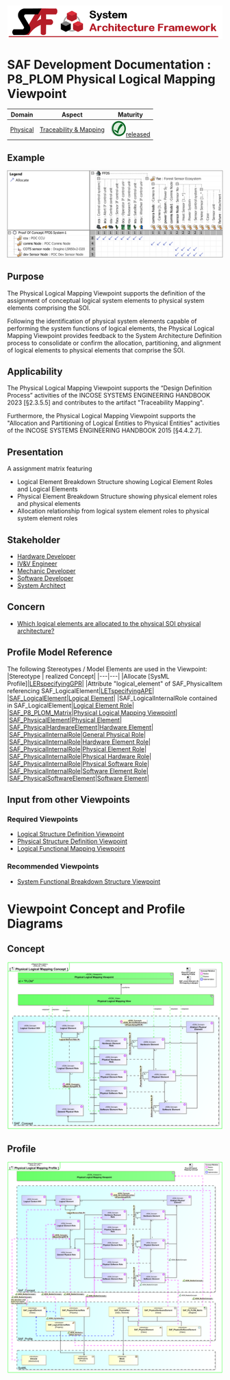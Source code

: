 ![System Architecture Framework](../../diagrams/Banner_SAF.png)
# SAF Development Documentation : **P8_PLOM** Physical Logical Mapping Viewpoint
|**Domain**|**Aspect**|**Maturity**|
| --- | --- | --- |
|[Physical](../../domains.md#Domain-Physical)|[Traceability & Mapping](../../aspects.md#Aspect-Traceability-&-Mapping)|![Released](../../diagrams/Symbol_confirmed.png )[released](../../using-saf/maturity.md#released)|
## Example
![Physical-Logical-Mapping-Viewpoint-primary-example.svg](../../diagrams/vp-examples/Physical-Logical-Mapping-Viewpoint-primary-example.svg)
## Purpose
The Physical Logical Mapping Viewpoint  supports the definition of the assignment of conceptual logical system elements to physical system elements comprising the SOI.

Following the identification of physical system elements capable of performing the system functions of logical elements, the Physical Logical Mapping Viewpoint provides feedback to the System Architecture Definition process to consolidate or confirm the allocation, partitioning, and alignment of logical elements to physical elements that comprise the SOI.
## Applicability
The Physical Logical Mapping Viewpoint supports the “Design Definition Process” activities of the INCOSE SYSTEMS ENGINEERING HANDBOOK 2023 [§2.3.5.5] and contributes to the artifact "Traceability Mapping".

Furthermore, the Physical Logical Mapping Viewpoint supports the "Allocation and Partitioning of Logical Entities to Physical Entities" activities of the INCOSE SYSTEMS ENGINEERING HANDBOOK 2015 [§4.4.2.7].
## Presentation
A assignment matrix featuring
* Logical Element Breakdown Structure showing Logical Element Roles and Logical Elements
* Physical Element Breakdown Structure showing physical element roles and physical elements
* Allocation relationship from logical system element roles to physical system element roles

## Stakeholder
* [Hardware Developer](../../stakeholders.md#Hardware-Developer)
* [IV&V Engineer](../../stakeholders.md#IV&V-Engineer)
* [Mechanic Developer](../../stakeholders.md#Mechanic-Developer)
* [Software Developer](../../stakeholders.md#Software-Developer)
* [System Architect](../../stakeholders.md#System-Architect)
## Concern
* [Which logical elements are allocated to the physical SOI physical architecture?](../../concerns.md#_2021x_2_8710274_1698399385413_529894_33129)
## Profile Model Reference
The following Stereotypes / Model Elements are used in the Viewpoint:
|Stereotype | realized Concept|
|---|---|
|Allocate [SysML Profile]|[LERspecifyingGPR](../concept/concepts.md#LERspecifyingGPR)|
|Attribute "logical_element" of SAF_PhysicalItem referencing SAF_LogicalElement|[LETspecifyingAPE](../concept/concepts.md#LETspecifyingAPE)|
|[SAF_LogicalElement](../../stereotypes.md#saf_logicalelement)|[Logical Element](../concept/concepts.md#Logical-Element)|
|SAF_LogicalInternalRole contained in SAF_LogicalElement|[Logical Element Role](../concept/concepts.md#Logical-Element-Role)|
|[SAF_P8_PLOM_Matrix](../../stereotypes.md#saf_p8_plom_matrix)|[Physical Logical Mapping Viewpoint](../concept/concepts.md#Physical-Logical-Mapping-Viewpoint)|
|[SAF_PhysicalElement](../../stereotypes.md#saf_physicalelement)|[Physical Element](../concept/concepts.md#Physical-Element)|
|[SAF_PhysicalHardwareElement](../../stereotypes.md#saf_physicalhardwareelement)|[Hardware Element](../concept/concepts.md#Hardware-Element)|
|[SAF_PhysicalInternalRole](../../stereotypes.md#saf_physicalinternalrole)|[General Physical Role](../concept/concepts.md#General-Physical-Role)|
|[SAF_PhysicalInternalRole](../../stereotypes.md#saf_physicalinternalrole)|[Hardware Element Role](../concept/concepts.md#Hardware-Element-Role)|
|[SAF_PhysicalInternalRole](../../stereotypes.md#saf_physicalinternalrole)|[Physical Element Role](../concept/concepts.md#Physical-Element-Role)|
|[SAF_PhysicalInternalRole](../../stereotypes.md#saf_physicalinternalrole)|[Physical Hardware Role](../concept/concepts.md#Physical-Hardware-Role)|
|[SAF_PhysicalInternalRole](../../stereotypes.md#saf_physicalinternalrole)|[Physical Software Role](../concept/concepts.md#Physical-Software-Role)|
|[SAF_PhysicalInternalRole](../../stereotypes.md#saf_physicalinternalrole)|[Software Element Role](../concept/concepts.md#Software-Element-Role)|
|[SAF_PhysicalSoftwareElement](../../stereotypes.md#saf_physicalsoftwareelement)|[Software Element](../concept/concepts.md#Software-Element)|
## Input from other Viewpoints
### Required Viewpoints
* [Logical Structure Definition Viewpoint](Logical-Structure-Definition-Viewpoint.md)
* [Physical Structure Definition Viewpoint](Physical-Structure-Definition-Viewpoint.md)
* [Logical Functional Mapping Viewpoint](Logical-Functional-Mapping-Viewpoint.md)
### Recommended Viewpoints
* [System Functional Breakdown Structure Viewpoint](System-Functional-Breakdown-Structure-Viewpoint.md)
# Viewpoint Concept and Profile Diagrams
## Concept
![Physical Logical Mapping Concept](diagrams/Physical-Logical-Mapping-Concept.svg)
## Profile
![Physical Logical Mapping Profile](diagrams/Physical-Logical-Mapping-Profile.svg)
